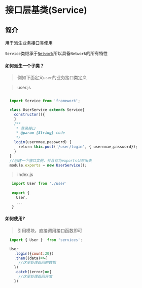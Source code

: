 # 接口层基类(Service)

## 简介

用于派生业务接口类使用

`Service`类继承于[`Network`](/app/framework/network)所以具备`Network`的所有特性

#### 如何派生一个子类？

> 例如下面定义`user`的业务接口类定义

> user.js
```js

  import Service from 'framework';

  class UserService extends Service{
    constructor(){
    }
    /**
     * 登录接口
     * @param {String} code
     */
    login(usernmae,password) {
      return this.post('/user/login', { usernmae,password});
    }
  }
  //创建一个接口实例，并且作为exports公布出去
  module.exports = new UserService();
```

> index.js

```js
   import User from './user' 
   
   export {
     User,
     ...
   }
```

#### 如何使用?

> 引用模块，直接调用接口函数即可

```js
  import { User }  from 'services';

  User
    .login({count:20})
    .then((data)=>{
      //这里处理返回的数据
    })
    .catch((error)=>{
      //这里处理返回异常
    })
```
